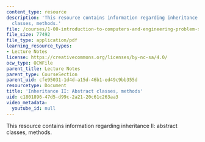 ```yaml
---
content_type: resource
description: 'This resource contains information regarding inheritance II: abstract
  classes, methods.'
file: /courses/1-00-introduction-to-computers-and-engineering-problem-solving-spring-2012/c180189647d5d99c2a2120c61c263aa3_MIT1_00S12_Lec_14.pdf
file_size: 77492
file_type: application/pdf
learning_resource_types:
- Lecture Notes
license: https://creativecommons.org/licenses/by-nc-sa/4.0/
ocw_type: OCWFile
parent_title: Lecture Notes
parent_type: CourseSection
parent_uid: cfe95031-1d4d-a15d-46b1-ed49c9bb355d
resourcetype: Document
title: 'Inheritance II: Abstract classes, methods'
uid: c1801896-47d5-d99c-2a21-20c61c263aa3
video_metadata:
  youtube_id: null
---
```

This resource contains information regarding inheritance II: abstract classes, methods.